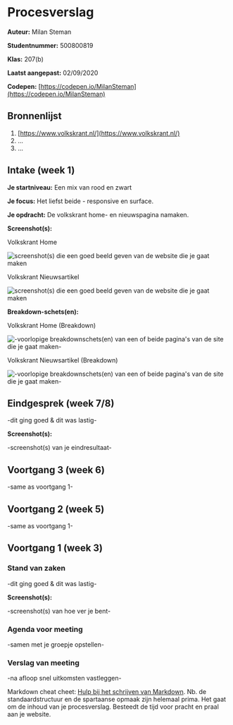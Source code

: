# Procesverslag
**Auteur:** Milan Steman

**Studentnummer:** 500800819

**Klas:** 207(b)

**Laatst aangepast:** 02/09/2020

**Codepen:** [https://codepen.io/MilanSteman](https://codepen.io/MilanSteman)
## Bronnenlijst
1. [https://www.volkskrant.nl/](https://www.volkskrant.nl/)
2. ...
3. ...

## Intake (week 1)

**Je startniveau:** Een mix van rood en zwart

**Je focus:** Het liefst beide - responsive en surface.

**Je opdracht:** De volkskrant home- en nieuwspagina namaken. 

**Screenshot(s):** 

Volkskrant Home

![screenshot(s) die een goed beeld geven van de website die je gaat maken](images/home.png)

Volkskrant Nieuwsartikel

![screenshot(s) die een goed beeld geven van de website die je gaat maken](images/nieuws.png)

**Breakdown-schets(en):**

Volkskrant Home (Breakdown)

![-voorlopige breakdownschets(en) van een of beide pagina's van de site die je gaat maken-](images/breakdownschets_home.png)

Volkskrant Nieuwsartikel (Breakdown)

![-voorlopige breakdownschets(en) van een of beide pagina's van de site die je gaat maken-](images/breakdownschets_nieuws.png)

## Eindgesprek (week 7/8)

-dit ging goed & dit was lastig-

**Screenshot(s):**

-screenshot(s) van je eindresultaat-



## Voortgang 3 (week 6)

-same as voortgang 1-



## Voortgang 2 (week 5)

-same as voortgang 1-



## Voortgang 1 (week 3)

### Stand van zaken

-dit ging goed & dit was lastig-

**Screenshot(s):**

-screenshot(s) van hoe ver je bent-
                                                                                    
### Agenda voor meeting

-samen met je groepje opstellen-

### Verslag van meeting

-na afloop snel uitkomsten vastleggen-

Markdown cheat cheet: [Hulp bij het schrijven van Markdown](https://github.com/adam-p/markdown-here/wiki/Markdown-Cheatsheet). Nb. de standaardstructuur en de spartaanse opmaak zijn helemaal prima. Het gaat om de inhoud van je procesverslag. Besteedt de tijd voor pracht en praal aan je website.